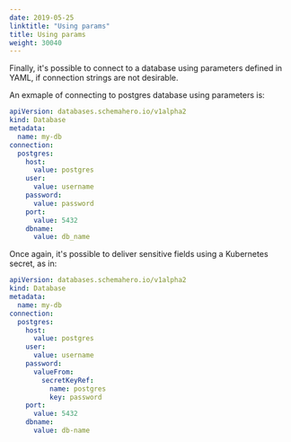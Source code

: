 ```yaml
---
date: 2019-05-25
linktitle: "Using params"
title: Using params
weight: 30040
---
```


Finally, it's possible to connect to a database using parameters defined in YAML, if connection strings are not desirable.

An exmaple of connecting to postgres database using parameters is:

```yaml
apiVersion: databases.schemahero.io/v1alpha2
kind: Database
metadata:
  name: my-db
connection:
  postgres:
    host:
      value: postgres
    user:
      value: username
    password:
      value: password
    port:
      value: 5432
    dbname:
      value: db_name
```

Once again, it's possible to deliver sensitive fields using a Kubernetes secret, as in:

```yaml
apiVersion: databases.schemahero.io/v1alpha2
kind: Database
metadata:
  name: my-db
connection:
  postgres:
    host:
      value: postgres
    user:
      value: username
    password:
      valueFrom:
        secretKeyRef:
          name: postgres
          key: password
    port:
      value: 5432
    dbname:
      value: db-name
```
